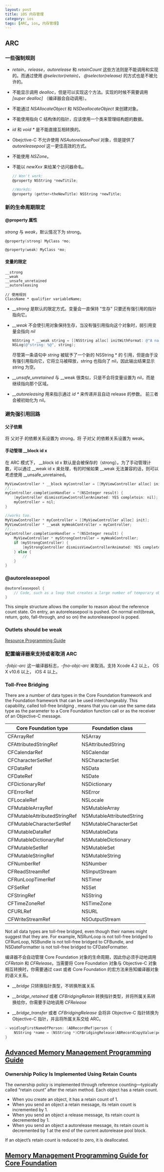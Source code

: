 ```yaml
---
layout: post
title: iOS 内存管理
category: ios
tags: [ARC, ios, 内存管理]
---
```


## ARC

### 一些强制规则

* *retain*，*release*，*autorelease* 和 *retainCount* 这些方法则是不能调用和实现的。而通过使用 *@selector(retain)*， *@selector(release)* 的方式也是不被允许的。
* 不能显示调用 *dealloc*，但是可以实现这个方法。实现的时候不需要调用 *[super dealloc]* （编译器会自动调用）。
* 不能通过 *NSAllocateObject* 和 *NSDeallocateObject* 来创建对象。
* 不能使用指向 C 结构体的指针，应该使用一个类来管理结构题的数据。
* *id* 和 *void \** 是不能直接互相转换的。
* Obejctive-C 不允许使用 *NSAutoreleasePool* 对象，但是提供了 *autoreleasepool* 这一更佳高效的方式。
* 不能使用 *NSZone*。
* 不能以 *newXxx* 来给某个访问器命名。

	```Objective-C
	// Won't work:
	@property NSString *newTitile;

	//Workds:
	@property (getter=theNewTitle) NSString *newTitle;
	```

### 新的生命周期限定

#### @property 属性

*strong* 与 *weak*，默认情况下为 strong。

```Objective-C
@property(strong) MyClass *mo;

@property(weak) MyClass *mo;
```

#### 变量的限定

```
__strong
__weak
__unsafe_unretained
__autoreleasing

// 使用规则
ClassName * qualifier variableName;
```

* *__strong* 是默认的限定方式。变量会一直保持 "生存" 只要还有强引用的指针指向它。
* *__weak* 不会使引用对象保持生存，当没有强引用指向这个对象时，弱引用变量会指向 *nil*

	```Objective-C
	NSString * __weak string = [[NSString alloc] initWithFormat: @"A name"];
	NSLog(@"string: %@", string);
	```
	尽管第一条语句中 *string* 被赋予了一个新的 NSString \* 的 引用，但是由于没有强引用指向它，它将立马被释放，string 也指向了 nil，因此输出结果显示 string 为空。

* *__unsafe_unretained* 与 __weak 很类似，只是不会将变量设置为 nil，而是继续指向那个区域。
* *__autoreleasing* 用来指示通过 *id \** 来传递并且自动 release 的参数。
前三者会被初始化为 nil。

### 避免强引用回路

#### 父子依赖

将 父对子 的依赖关系设置为 strong，将 子对父 的依赖关系设置为 weak。

#### 手动管理 __block id x

在 ARC 模式下， __block id x 默认是会被保存的（strong）。为了手动管理计数，可以通过 __weak id x 来处理，有的时候如果 __weak 无法兼容的话，则可以考虑使用 __unsafe_unretained。

```Objective-C
MyViewController * __block myController = [[MyViewController alloc] init];
//...
myController.completionHandler = ^(NSInteger result) {
	[myController dismissViewControllerAnimated: YES completoin: nil];
	myController = nil;
}

//works too.
MyViewController * myController = [[MyViewController alloc] init];
MyViewController * __weak myWeakController = myController;
//...
myController.completionHandler = ^(NSInteger result) {
	MyViewController * myStrongController = myWeakController;
	if (myStrongController) {
		[myStrongController dismissViewControllerAnimated: YES completoin: nil];
	} else {
		//
	}
}
```

### @autoreleasepool

```Objective-C
@autoreleasepool {
	// Code, such as a loop that creates a large number of temporary obejcts.
}
```

This simple structure allows the compiler to reason about the reference count state. On entry, an autoreleasepool is pushed. On normal exit(break, return, goto, fall-through, and so on) the autoreleasepool is poped.

### Outlets should be weak

[Resource Programming Guide]()

### 配置编译器来支持或者取消 ARC

*-fobjc-arc* 这一编译器标志，*-fno-objc-arc* 来取消。支持 Xcode 4.2 以上， OS X v10.6 以上， iOS 4 以上。

### Toll-Free Bridging

There are a number of data types in the Core Foundation framework and the Foundation framework that can be used interchangeably. This capability, called toll-free bridging , means that you can use the same data type as the parameter to a Core Foundation function call or as the receiver of an Objective-C message.

Core Foundation type | Foundation class
---------------------|---------------------
CFArrayRef | NSArray
CFAttributedStringRef | NSAttributedString
CFCalendarRef | NSCalendar
CFCharacterSetRef | NSCharacterSet
CFDataRef | NSData
CFDateRef | NSDate
CFDictionaryRef | NSDictionary
CFErrorRef | NSError
CFLocaleRef | NSLocale
CFMutableArrayRef | NSMutableArray
CFMutableAttributedStringRef | NSMutableAttributedString
CFMutableCharacterSetRef | NSMutableCharacterSet
CFMutableDataRef | NSMutableData
CFMutableDictionaryRef | NSMutableDictionary
CFMutableSetRef | NSMutableSet
CFMutableStringRef | NSMutableString
CFNumberRef | NSNumber
CFReadStreamRef | NSInputStream
CFRunLoopTimerRef | NSTimer
CFSetRef | NSSet
CFStringRef | NSString
CFTimeZoneRef | NSTimeZone
CFURLRef | NSURL
CFWriteStreamRef | NSOutputStream

Not all data types are toll-free bridged, even though their names might suggest that they are. For example, NSRunLoop is not toll-free bridged to CFRunLoop, NSBundle is not toll-free bridged to CFBundle, and NSDateFormatter is not toll-free bridged to CFDateFormatter.

编译器不会自动管理 Core Foundation 对象的生命周期，因此你必须手动地调用 *CFRetain* 和 *CFRelease*。当需要将 Core Foundation 对象与 Objective-C 对象相互转换时，你需要通过 cast 或者 Core Foundation 的宏方法来告知编译器对象的语义关系。

* *__bridge* 只转换指针类型，不转换所属关系

* *__bridge_retained* 或者 *CFBridgingRetain* 转换指针类型，并将所属关系转换给你，你需要手动地调用 *CFRelease*

* *__bridge_transfer* 或者 *CFBridgingRelease* 会将非 Objective-C 指针转换为 Objective-C 指针，并且将所属关系交给 ARC。

```Objective-C
- voidlogFirstNameOfPerson: (ABRecordRef)person {
	NSString *name = (NSString *)CFBridgingRelease(ABRecordCopyValue(person, kABPersonFirstNameProperty));
}
```

## [Advanced Memory Management Programming Guide](https://developer.apple.com/library/mac/documentation/Cocoa/Conceptual/MemoryMgmt/Articles/MemoryMgmt.html#//apple_ref/doc/uid/10000011i)

### Ownership Policy Is Implemented Using Retain Counts

The ownership policy is implemented through reference counting—typically called “retain count” after the retain method. Each object has a retain count.

* When you create an object, it has a retain count of 1.
* When you send an object a retain message, its retain count is incremented by 1.
* When you send an object a release message, its retain count is decremented by 1.
* When you send an object a autorelease message, its retain count is decremented by 1 at the end of the current autorelease pool block.

If an object’s retain count is reduced to zero, it is deallocated.

## [Memory Management Programming Guide for Core Foundation](https://developer.apple.com/library/mac/documentation/CoreFoundation/Conceptual/CFMemoryMgmt/CFMemoryMgmt.html#//apple_ref/doc/uid/10000127i)

